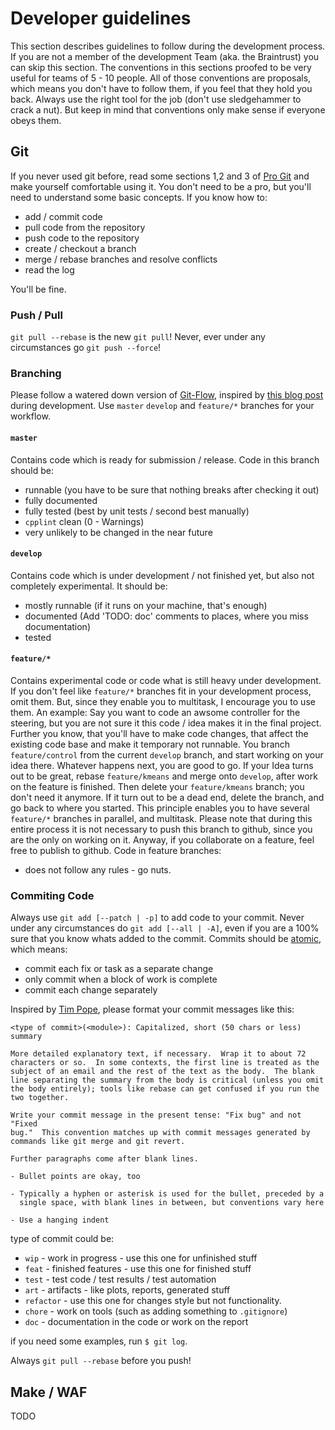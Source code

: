 # Developer guidelines

This section describes guidelines to follow during the development process.
If you are not a member of the development Team (aka. the Braintrust) you can skip this section.
The conventions in this sections proofed to be very useful for teams of 5 - 10 people.
All of those conventions are proposals, which means you don't have to follow them, if you feel that they hold you back.
Always use the right tool for the job (don't use sledgehammer to crack a nut).
But keep in mind that conventions only make sense if everyone obeys them.

## Git

If you never used git before, read some sections 1,2 and 3 of [Pro Git](https://git-scm.com/book/en/v2) and make yourself comfortable using it.
You don't need to be a pro, but you'll need to understand some basic concepts.
If you know how to:
* add / commit code
* pull code from the repository
* push code to the repository
* create / checkout a branch
* merge / rebase branches and resolve conflicts
* read the log

You'll be fine.

### Push / Pull
`git pull --rebase` is the new `git pull`!
Never, ever under any circumstances go `git push --force`!


### Branching
Please follow a watered down version of [Git-Flow](http://danielkummer.github.io/git-flow-cheatsheet/),
inspired by [this blog post](http://endoflineblog.com/gitflow-considered-harmful) during development.
Use `master` `develop` and `feature/*` branches for your workflow.

#### `master`
Contains code which is ready for submission / release.
Code in this branch should be:
* runnable (you have to be sure that nothing breaks after checking it out)
* fully documented
* fully tested (best by unit tests / second best manually)
* `cpplint` clean (0 - Warnings)
* very unlikely to be changed in the near future

#### `develop`
Contains code which is under development / not finished yet, but also not completely experimental.
It should be:

* mostly runnable (if it runs on your machine, that's enough)
* documented (Add 'TODO: doc' comments to places, where you miss documentation)
* tested

#### `feature/*`
Contains experimental code or code what is still heavy under development.
If you don't feel like `feature/*` branches fit in your development process, omit them.
But, since they enable you to multitask, I encourage you to use them.
An example:
Say you want to code an awsome controller for the steering, but you are not sure it this code / idea makes it in the final project.
Further you know, that you'll have to make code changes, that affect the existing code base and make it temporary not runnable.
You branch `feature/control` from the current `develop` branch, and start working on your idea there.
Whatever happens next, you are good to go.
If your Idea turns out to be great, rebase `feature/kmeans` and merge onto `develop`, after work on the feature is finished.
Then delete your `feature/kmeans` branch; you don't need it anymore.
If it turn out to be a dead end, delete the branch, and go back to where you started.
This principle enables you to have several `feature/*` branches in parallel, and multitask.
Please note that during this entire process it is not necessary to push this branch to github, since you are the only on working on it.
Anyway, if you collaborate on a feature, feel free to publish to github.
Code in feature branches:

* does not follow any rules - go nuts.

### Commiting Code
Always use `git add [--patch | -p]` to add code to your commit. Never under any circumstances do `git add [--all | -A]`, even if you are a 100% sure that you know whats added to the commit. Commits should be [atomic](https://seesparkbox.com/foundry/atomic_commits_with_git), which means:
* commit each fix or task as a separate change
* only commit when a block of work is complete
* commit each change separately

Inspired by [Tim Pope](http://tbaggery.com/2008/04/19/a-note-about-git-commit-messages.html), please format your commit messages like this:

```
<type of commit>(<module>): Capitalized, short (50 chars or less) summary

More detailed explanatory text, if necessary.  Wrap it to about 72
characters or so.  In some contexts, the first line is treated as the
subject of an email and the rest of the text as the body.  The blank
line separating the summary from the body is critical (unless you omit
the body entirely); tools like rebase can get confused if you run the
two together.

Write your commit message in the present tense: "Fix bug" and not "Fixed
bug."  This convention matches up with commit messages generated by
commands like git merge and git revert.

Further paragraphs come after blank lines.

- Bullet points are okay, too

- Typically a hyphen or asterisk is used for the bullet, preceded by a
  single space, with blank lines in between, but conventions vary here

- Use a hanging indent

```

type of commit could be:
* `wip` - work in progress - use this one for unfinished stuff
* `feat` - finished features - use this one for finished stuff
* `test` - test code / test results / test automation
* `art` - artifacts - like plots, reports, generated stuff
* `refactor` - use this one for changes style but not functionality.
* `chore` - work on tools (such as adding something to `.gitignore`)
* `doc` - documentation in the code or work on the report

if you need some examples, run `$ git log`.

Always `git pull --rebase` before you push!

## Make / WAF 
TODO
